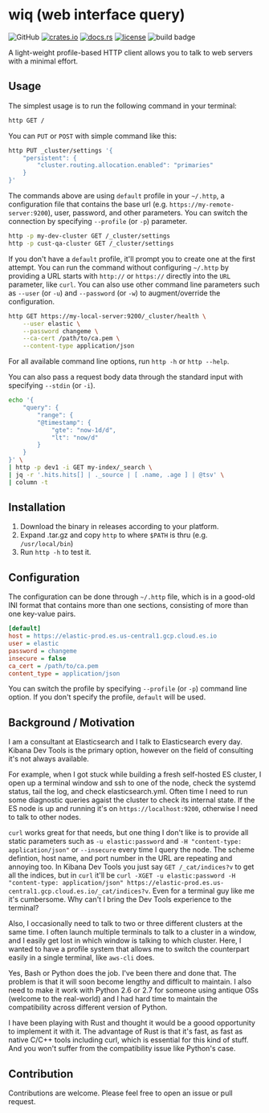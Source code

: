 # wiq (web interface query)

![GitHub](https://img.shields.io/badge/github-elasticsatch%2Fhttp-blue?logo=github)
[![crates.io](https://img.shields.io/crates/v/wiq.svg)](https://crates.io/crates/wiq)
[![docs.rs](https://docs.rs/wiq/badge.svg)](https://docs.rs/wiq)
[![license](https://img.shields.io/crates/l/wiq.svg)](https://crates.io/crates/wiq)
![build badge](https://github.com/elasticsatch/wiq/actions/workflows/rust.yml/badge.svg)

A light-weight profile-based HTTP client allows you to talk to web servers with a minimal effort.

## Usage

The simplest usage is to run the following command in your terminal: 

```sh
http GET /
```

You can `PUT` or `POST` with simple command like this:

```sh
http PUT _cluster/settings '{
    "persistent": {
        "cluster.routing.allocation.enabled": "primaries"
    }
}'
```

The commands above are using `default` profile in your `~/.http`, a configuration file that contains the base url (e.g. `https://my-remote-server:9200`), user, password, and other parameters. You can switch the connection by specifying `--profile` (or `-p`) parameter. 

```sh
http -p my-dev-cluster GET /_cluster/settings
http -p cust-qa-cluster GET /_cluster/settings
```

If you don't have a `default` profile, it'll prompt you to create one at the first attempt. You can run the command without configuring `~/.http` by providing a URL starts with `http://` or `https://` directly into the `URL` parameter, like `curl`. You can also use other command line parameters such as `--user` (or `-u`) and `--password` (or `-w`) to augment/override the configuration. 

```sh
http GET https://my-local-server:9200/_cluster/health \
    --user elastic \
    --password changeme \
    --ca-cert /path/to/ca.pem \
    --content-type application/json
```

For all available command line options, run `http -h` or `http --help`.

You can also pass a request body data through the standard input with specifying `--stdin` (or `-i`).

```sh
echo '{
    "query": {
        "range": {
        "@timestamp": {
            "gte": "now-1d/d",
            "lt": "now/d"
        }
    }
}' \
| http -p dev1 -i GET my-index/_search \
| jq -r '.hits.hits[] | ._source | [ .name, .age ] | @tsv' \
| column -t
```

## Installation

1. Download the binary in releases according to your platform.
1. Expand .tar.gz and copy `http` to where `$PATH` is thru (e.g. `/usr/local/bin`)
1. Run `http -h` to test it.

## Configuration

The configuration can be done through `~/.http` file, which is in a good-old INI format that contains more than one sections, consisting of more than one key-value pairs. 

```ini
[default]
host = https://elastic-prod.es.us-central1.gcp.cloud.es.io
user = elastic
password = changeme
insecure = false
ca_cert = /path/to/ca.pem
content_type = application/json
```

You can switch the profile by specifying `--profile` (or `-p`) command line option. If you don't specify the profile, `default` will be used.

## Background / Motivation

I am a consultant at Elasticsearch and I talk to Elasticsearch every day. Kibana Dev Tools is the primary option, however on the field of consulting it's not always available. 

For example, when I got stuck while building a fresh self-hosted ES cluster, I open up a terminal window and ssh to one of the node, check the systemd status, tail the log, and check elasticsearch.yml. Often time I need to run some diagnostic queries agaist the cluster to check its internal state. If the ES node is up and running it's on `https://localhost:9200`, otherwise I need to talk to other nodes. 

`curl` works great for that needs, but one thing I don't like is to provide all static parameters such as `-u elastic:password` and `-H "content-type: application/json"` or `--insecure` every time I query the node. The scheme defintion, host name, and port number in the URL are repeating and annoying too. In Kibana Dev Tools you just say `GET /_cat/indices?v` to get all the indices, but in `curl` it'll be `curl -XGET -u elastic:password -H "content-type: application/json" https://elastic-prod.es.us-central1.gcp.cloud.es.io/_cat/indices?v`. Even for a terminal guy like me it's cumbersome. Why can't I bring the Dev Tools experience to the terminal?

Also, I occasionally need to talk to two or three different clusters at the same time. I often launch multiple terminals to talk to a cluster in a window, and I easily get lost in which window is talking to which cluster. Here, I wanted to have a profile system that allows me to switch the counterpart easily in a single terminal, like `aws-cli` does.

Yes, Bash or Python does the job. I've been there and done that. The problem is that it will soon become lengthy and difficult to maintain. I also need to make it work with Python 2.6 or 2.7 for someone using antique OSs (welcome to the real-world) and I had hard time to maintain the compatibility across different version of Python. 

I have been playing with Rust and thought it would be a goood opportunity to implement it with it. The advantage of Rust is that it's fast, as fast as native C/C++ tools including curl, which is essential for this kind of stuff. And you won't suffer from the compatibility issue like Python's case.

## Contribution

Contributions are welcome. Please feel free to open an issue or pull request.
